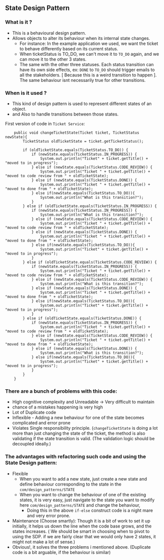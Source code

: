 ## State Design Pattern

### What is it ?
- This is a behavioural design pattern. 
- Allows objects to alter its behaviour when its internal state changes.
  - For instance: In the example application we used, we want the ticket to behave differently based on its current status.
  - When ticketStatus is TO_DO, we can't move it to `TO_DO` again, and we can move it to the other 3 states.
  - The same with the other three statuses. Each status transition can have its own side effects, ex: `DONE` to `TO_DO` should trigger emails to all the stakeholders. [ Because this is a weird transition to happen ]. The same behaviour isnt necessarily true for other transitions.

### When is it used ?
- This kind of design pattern is used to represent different states of an object.
- and Also to handle transitions between those states.

First version of code in `Ticket Service`:

```declarative
    public void changeTicketState(Ticket ticket, TicketStatus newState){
        TicketStatus oldTicketState = ticket.getTicketStatus();

        if (oldTicketState.equals(TicketStatus.TO_DO)) {
            if (newState.equals(TicketStatus.IN_PROGRESS)) {
                System.out.println("Ticket" + ticket.getTitle() + "moved to in progress");
            } else if (newState.equals(TicketStatus.CODE_REVIEW)) {
                System.out.println("Ticket " + ticket.getTitle() + "moved to code review from " + oldTicketState);
            } else if (newState.equals(TicketStatus.DONE)) {
                System.out.println("Ticket " + ticket.getTitle() + "moved to done from " + oldTicketState);
            } else if(newState.equals(TicketStatus.TO_DO)){
                System.out.println("What is this transition?");
            }
        } else if (oldTicketState.equals(TicketStatus.IN_PROGRESS)) {
            if (newState.equals(TicketStatus.IN_PROGRESS)) {
                System.out.println("What is this transition?");
            } else if (newState.equals(TicketStatus.CODE_REVIEW)) {
                System.out.println("Ticket " + ticket.getTitle() + "moved to code review from " + oldTicketState);
            } else if (newState.equals(TicketStatus.DONE)) {
                System.out.println("Ticket " + ticket.getTitle() + "moved to done from " + oldTicketState);
            } else if(newState.equals(TicketStatus.TO_DO)){
                System.out.println("Ticket" + ticket.getTitle() + "moved to in progress");
            }
        } else if (oldTicketState.equals(TicketStatus.CODE_REVIEW)) {
            if (newState.equals(TicketStatus.IN_PROGRESS)) {
                System.out.println("Ticket " + ticket.getTitle() + "moved to code review from " + oldTicketState);
            } else if (newState.equals(TicketStatus.CODE_REVIEW)) {
                System.out.println("What is this transition?");
            } else if (newState.equals(TicketStatus.DONE)) {
                System.out.println("Ticket " + ticket.getTitle() + "moved to done from " + oldTicketState);
            } else if(newState.equals(TicketStatus.TO_DO)){
                System.out.println("Ticket" + ticket.getTitle() + "moved to in progress");
            }
        } else if (oldTicketState.equals(TicketStatus.DONE)) {
            if (newState.equals(TicketStatus.IN_PROGRESS)) {
                System.out.println("Ticket " + ticket.getTitle() + "moved to code review from " + oldTicketState);
            } else if (newState.equals(TicketStatus.CODE_REVIEW)) {
                System.out.println("Ticket " + ticket.getTitle() + "moved to done from " + oldTicketState);
            } else if (newState.equals(TicketStatus.DONE)) {
                System.out.println("What is this transition?");
            } else if(newState.equals(TicketStatus.TO_DO)){
                System.out.println("Ticket" + ticket.getTitle() + "moved to in progress");
            }
        }
    }
```

### There are a bunch of problems with this code:
- High cognitive complexity and Unreadable -> Very difficult to maintain
- chance of a mistakes happening is very high
- Lot of Duplicate code
- Inflexible - Adding a new behaviour for one of the state becomes complicated and error prone
- Violates Single responsibility principle. (`changeTicketState` is doing a lot more than just changing the state of the ticket, the method is also validating if the state transition is valid. (The validation logic should be decoupled ideally.)

### The advantages with refactoring such code and using the State Design pattern:
- Flexible
  - When you want to add a new state, just create a new state and define behaviour corresponding to the state in the `com/design_patterns/STATE`
  - When you want to change the behaviour of one of the existing states, it is very easy, just navigate to the state you want to modify here `com/design_patterns/STATE` and change the behaviour, 
    - Doing this in the above `if-else` construct code is a night mare and very error prone.
- Maintenance (Choose smartly): Though it is a bit of work to set it up initially, it helps us down the line when the code base grows, and the states increases. ( We should be smart in choosing when to pivot to using the SDP. if we are fairly clear that we would only have 2 states, it might not make a lot of sense.)
- Obvious!, it solves the three problems i mentioned above. (Duplicate code is a bit arguable, if the behaviour is similar)


